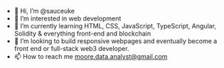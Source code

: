 - 👋 Hi, I’m @sauceuke
- 👀 I’m interested in web development 
- 🌱 I’m currently learning HTML, CSS, JavaScript, TypeScript, Angular, Solidity & everything front-end and blockchain
- 💞️ I’m looking to build responsive webpages and eventually become a front end or full-stack web3 developer.
- 📫 How to reach me moore.data.analyst@gmail.com

<!---
sauceuke/sauceuke is a ✨ special ✨ repository because its `README.md` (this file) appears on your GitHub profile.
You can click the Preview link to take a look at your changes.
--->
